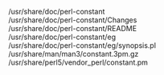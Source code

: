 /usr/share/doc/perl-constant  
/usr/share/doc/perl-constant/Changes  
/usr/share/doc/perl-constant/README  
/usr/share/doc/perl-constant/eg  
/usr/share/doc/perl-constant/eg/synopsis.pl  
/usr/share/man/man3/constant.3pm.gz  
/usr/share/perl5/vendor\_perl/constant.pm  
